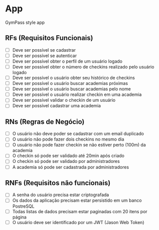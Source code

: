 # App

GymPass style app

## RFs (Requisitos Funcionais)
- [ ] Deve ser possível se cadastrar
- [ ] Deve ser possível se autenticar
- [ ] Deve ser possível obter o perfil de um usuário logado
- [ ] Deve ser possível obter o número de checkins realizado pelo usuário logado
- [ ] Deve ser possível o usuário obter seu histórico de checkins
- [ ] Deve ser possível o usuário buscar academias próximas
- [ ] Deve ser possível o usuário buscar academias pelo nome
- [ ] Deve ser possível o usuário realizar checkin em uma academia
- [ ] Deve ser possível validar o checkin de um usuário
- [ ] Deve ser possível cadastrar uma academia

## RNs (Regras de Negócio)
- [ ] O usuário não deve poder se cadastrar com um email duplicado
- [ ] O usuário não pode fazer dois checkins no mesmo dia
- [ ] O usuário não pode fazer checkin se não estiver perto (100m) da academia
- [ ] O checkin só pode ser validado até 20min após criado
- [ ] O checkin só pode ser validado por administradores
- [ ] A academia só pode ser cadastrada por administradores

## RNFs (Requisitos não funcionais)
- [ ] A senha do usuário precisa estar criptografada
- [ ] Os dados da aplicação precisam estar persistido em um banco PostreSQL
- [ ] Todas listas de dados precisam estar paginadas com 20 itens por página
- [ ] O usuário deve ser identificado por um JWT (Jason Web Token)